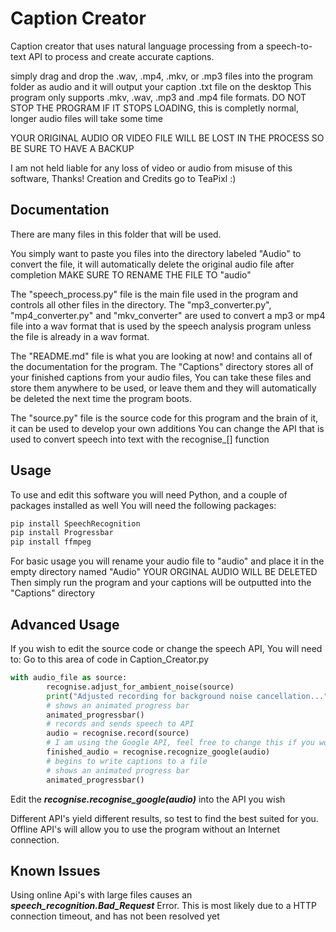 # Caption Creator

Caption creator that uses natural language processing from a speech-to-text API to process and create accurate captions.

simply drag and drop the .wav, .mp4, .mkv, or .mp3 files into the program folder as audio and it will output your caption .txt file on the desktop
This program only supports .mkv, .wav, .mp3 and .mp4 file formats.
DO NOT STOP THE PROGRAM IF IT STOPS LOADING, this is completly normal, longer audio files will take some time

YOUR ORIGINAL AUDIO OR VIDEO FILE WILL BE LOST IN THE PROCESS SO BE SURE TO HAVE A BACKUP

I am not held liable for any loss of video or audio from misuse of this software, Thanks!
Creation and Credits go to TeaPixl :)



## Documentation

There are many files in this folder that will be used.

You simply want to paste you files into the directory labeled "Audio" to convert the file, it will automatically delete the original audio file after completion
MAKE SURE TO RENAME THE FILE TO "audio"

The "speech_process.py" file is the main file used in the program and controls all other files in the directory.
The "mp3_converter.py", "mp4_converter.py" and "mkv_converter" are used to convert a mp3 or mp4 file into a wav format that is used by the speech analysis program unless the file is already in a wav format.

The "README.md" file is what you are looking at now! and contains all of the documentation for the program.
The "Captions" directory stores all of your finished captions from your audio files,
You can take these files and store them anywhere to be used, or leave them and they will automatically be deleted the next time the program boots.

The "source.py" file is the source code for this program and the brain of it, it can be used to develop your own additions
You can change the API that is used to convert speech into text with the recognise_[] function

## Usage

To use and edit this software you will need Python, and a couple of packages installed as well
You will need the following packages:
```python
pip install SpeechRecognition
pip install Progressbar
pip install ffmpeg
```

For basic usage you will rename your audio file to "audio" and place it in the empty directory named "Audio"
YOUR ORGINAL AUDIO WILL BE DELETED
Then simply run the program and your captions will be outputted into the "Captions" directory

## Advanced Usage

If you wish to edit the source code or change the speech API, You will need to:
Go to this area of code in Caption_Creator.py
```python
with audio_file as source:
        recognise.adjust_for_ambient_noise(source)
        print("Adjusted recording for background noise cancellation...")
        # shows an animated progress bar
        animated_progressbar()
        # records and sends speech to API
        audio = recognise.record(source)
        # I am using the Google API, feel free to change this if you would like
        finished_audio = recognise.recognize_google(audio)
        # begins to write captions to a file
        # shows an animated progress bar
        animated_progressbar()
```

Edit the ***recognise.recognise_google(audio)*** into the API you wish

Different API's yield different results, so test to find the best suited for you.
Offline API's will allow you to use the program without an Internet connection.

## Known Issues

Using online Api's with large files causes an ***speech_recognition.Bad_Request*** Error.
This is most likely due to a HTTP connection timeout, and has not been resolved yet
